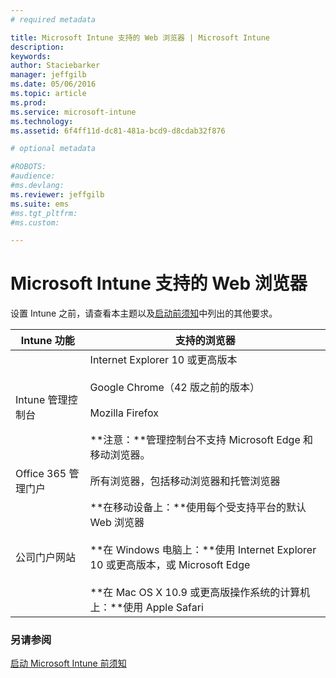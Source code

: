 ```yaml
---
# required metadata

title: Microsoft Intune 支持的 Web 浏览器 | Microsoft Intune
description:
keywords:
author: Staciebarker
manager: jeffgilb
ms.date: 05/06/2016
ms.topic: article
ms.prod:
ms.service: microsoft-intune
ms.technology:
ms.assetid: 6f4ff11d-dc81-481a-bcd9-d8cdab32f876

# optional metadata

#ROBOTS:
#audience:
#ms.devlang:
ms.reviewer: jeffgilb
ms.suite: ems
#ms.tgt_pltfrm:
#ms.custom:

---
```


# Microsoft Intune 支持的 Web 浏览器

设置 Intune 之前，请查看本主题以及[启动前须知](what-to-know-before-you-start-microsoft-intune.md)中列出的其他要求。

|Intune 功能 |支持的浏览器|
|---------|---------|
|Intune 管理控制台     |  Internet Explorer 10 或更高版本<br /><br />Google Chrome（42 版之前的版本）<br /><br />Mozilla Firefox <br /><br />**注意：**管理控制台不支持 Microsoft Edge 和移动浏览器。                      
|Office 365 管理门户     |所有浏览器，包括移动浏览器和托管浏览器  |
|公司门户网站     |**在移动设备上：**使用每个受支持平台的默认 Web 浏览器   <br /><br />**在 Windows 电脑上：**使用 Internet Explorer 10 或更高版本，或 Microsoft Edge<br /><br />**在 Mac OS X 10.9 或更高版操作系统的计算机上：**使用 Apple Safari    |


### 另请参阅
[启动 Microsoft Intune 前须知](what-to-know-before-you-start-microsoft-intune.md)




<!--HONumber=Jun16_HO3-->


